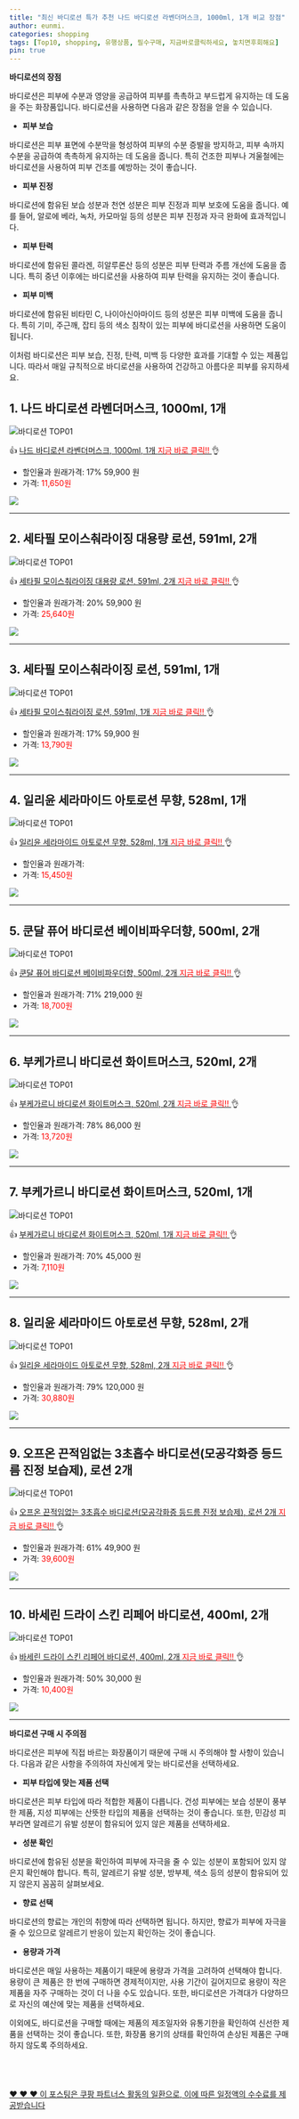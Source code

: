 ```yaml
---
title: "최신 바디로션 특가 추천 나드 바디로션 라벤더머스크, 1000ml, 1개 비교 장점"
author: eunmi.
categories: shopping
tags: [Top10, shopping, 유행상품, 필수구매, 지금바로클릭하세요, 놓치면후회해요]
pin: true
---
```

**바디로션의 장점**

바디로션은 피부에 수분과 영양을 공급하여 피부를 촉촉하고 부드럽게 유지하는 데 도움을 주는 화장품입니다. 바디로션을 사용하면 다음과 같은 장점을 얻을 수 있습니다.

* **피부 보습**

바디로션은 피부 표면에 수분막을 형성하여 피부의 수분 증발을 방지하고, 피부 속까지 수분을 공급하여 촉촉하게 유지하는 데 도움을 줍니다. 특히 건조한 피부나 겨울철에는 바디로션을 사용하여 피부 건조를 예방하는 것이 좋습니다.

* **피부 진정**

바디로션에 함유된 보습 성분과 천연 성분은 피부 진정과 피부 보호에 도움을 줍니다. 예를 들어, 알로에 베라, 녹차, 카모마일 등의 성분은 피부 진정과 자극 완화에 효과적입니다.

* **피부 탄력**

바디로션에 함유된 콜라겐, 히알루론산 등의 성분은 피부 탄력과 주름 개선에 도움을 줍니다. 특히 중년 이후에는 바디로션을 사용하여 피부 탄력을 유지하는 것이 좋습니다.

* **피부 미백**

바디로션에 함유된 비타민 C, 나이아신아마이드 등의 성분은 피부 미백에 도움을 줍니다. 특히 기미, 주근깨, 잡티 등의 색소 침착이 있는 피부에 바디로션을 사용하면 도움이 됩니다.

이처럼 바디로션은 피부 보습, 진정, 탄력, 미백 등 다양한 효과를 기대할 수 있는 제품입니다. 따라서 매일 규칙적으로 바디로션을 사용하여 건강하고 아름다운 피부를 유지하세요.

   

## 1. 나드 바디로션 라벤더머스크, 1000ml, 1개

![바디로션 TOP01](https://thumbnail8.coupangcdn.com/thumbnails/remote/230x230ex/image/retail/images/8844763399886067-ff5c9553-9794-4a87-8b20-f76576f7dec6.jpg)


👍 [나드 바디로션 라벤더머스크, 1000ml, 1개 <font color=red> 지금 바로 클릭!! </font> ](https://link.coupang.com/re/AFFSDP?lptag=AF3617701&subid=GithubCoopas&pageKey=230959470&traceid=V0-153&itemId=732415331&vendorItemId=4851494626) 👌 


- 할인율과 원래가격: 17%  59,900   원
- 가격: <span style='color:red'>11,650원</span>

[![](/discount_price.png)](https://link.coupang.com/re/AFFSDP?lptag=AF3617701&subid=GithubCoopas&pageKey=230959470&traceid=V0-153&itemId=732415331&vendorItemId=4851494626)

---


   

## 2. 세타필 모이스춰라이징 대용량 로션, 591ml, 2개

![바디로션 TOP01](https://thumbnail6.coupangcdn.com/thumbnails/remote/230x230ex/image/retail/images/711593805388429-8681b9cc-5d10-40db-99d4-f490d8eca8b5.jpg)


👍 [세타필 모이스춰라이징 대용량 로션, 591ml, 2개 <font color=red> 지금 바로 클릭!! </font> ](https://link.coupang.com/re/AFFSDP?lptag=AF3617701&subid=GithubCoopas&pageKey=7164345502&traceid=V0-153&itemId=15015111767&vendorItemId=85072877349) 👌 


- 할인율과 원래가격: 20%  59,900   원
- 가격: <span style='color:red'>25,640원</span>

[![](/discount_price.png)](https://link.coupang.com/re/AFFSDP?lptag=AF3617701&subid=GithubCoopas&pageKey=7164345502&traceid=V0-153&itemId=15015111767&vendorItemId=85072877349)

---


   

## 3. 세타필 모이스춰라이징 로션, 591ml, 1개

![바디로션 TOP01](https://thumbnail6.coupangcdn.com/thumbnails/remote/230x230ex/image/retail/images/1322644922592436-233ae835-1c61-4ace-bc8d-8950cb6c315f.jpg)


👍 [세타필 모이스춰라이징 로션, 591ml, 1개 <font color=red> 지금 바로 클릭!! </font> ](https://link.coupang.com/re/AFFSDP?lptag=AF3617701&subid=GithubCoopas&pageKey=7164345502&traceid=V0-153&itemId=14999324866&vendorItemId=80519514876) 👌 


- 할인율과 원래가격: 17%  59,900   원
- 가격: <span style='color:red'>13,790원</span>

[![](/discount_price.png)](https://link.coupang.com/re/AFFSDP?lptag=AF3617701&subid=GithubCoopas&pageKey=7164345502&traceid=V0-153&itemId=14999324866&vendorItemId=80519514876)

---


   

## 4. 일리윤 세라마이드 아토로션 무향, 528ml, 1개

![바디로션 TOP01](https://thumbnail6.coupangcdn.com/thumbnails/remote/230x230ex/image/retail/images/2977220283279792-57ee4bf6-57db-4561-8fed-d9181ec85777.jpg)


👍 [일리윤 세라마이드 아토로션 무향, 528ml, 1개 <font color=red> 지금 바로 클릭!! </font> ](https://link.coupang.com/re/AFFSDP?lptag=AF3617701&subid=GithubCoopas&pageKey=6936824598&traceid=V0-153&itemId=13311997229&vendorItemId=3335127002) 👌 


- 할인율과 원래가격: 
- 가격: <span style='color:red'>15,450원</span>

[![](/discount_price.png)](https://link.coupang.com/re/AFFSDP?lptag=AF3617701&subid=GithubCoopas&pageKey=6936824598&traceid=V0-153&itemId=13311997229&vendorItemId=3335127002)

---


   

## 5. 쿤달 퓨어 바디로션 베이비파우더향, 500ml, 2개

![바디로션 TOP01](https://thumbnail9.coupangcdn.com/thumbnails/remote/230x230ex/image/retail/images/2464686913997390-0c07e092-0a55-4840-9a0f-08058423bf8b.jpg)


👍 [쿤달 퓨어 바디로션 베이비파우더향, 500ml, 2개 <font color=red> 지금 바로 클릭!! </font> ](https://link.coupang.com/re/AFFSDP?lptag=AF3617701&subid=GithubCoopas&pageKey=26704181&traceid=V0-153&itemId=20104127674&vendorItemId=4918820449) 👌 


- 할인율과 원래가격: 71%  219,000   원
- 가격: <span style='color:red'>18,700원</span>

[![](/discount_price.png)](https://link.coupang.com/re/AFFSDP?lptag=AF3617701&subid=GithubCoopas&pageKey=26704181&traceid=V0-153&itemId=20104127674&vendorItemId=4918820449)

---


   

## 6. 부케가르니 바디로션 화이트머스크, 520ml, 2개

![바디로션 TOP01](https://thumbnail6.coupangcdn.com/thumbnails/remote/230x230ex/image/retail/images/1153193829313569-29db5313-c8c9-4827-921f-b5fceb4eb391.jpg)


👍 [부케가르니 바디로션 화이트머스크, 520ml, 2개 <font color=red> 지금 바로 클릭!! </font> ](https://link.coupang.com/re/AFFSDP?lptag=AF3617701&subid=GithubCoopas&pageKey=7078257726&traceid=V0-153&itemId=20051253780&vendorItemId=4219509635) 👌 


- 할인율과 원래가격: 78%  86,000   원
- 가격: <span style='color:red'>13,720원</span>

[![](/discount_price.png)](https://link.coupang.com/re/AFFSDP?lptag=AF3617701&subid=GithubCoopas&pageKey=7078257726&traceid=V0-153&itemId=20051253780&vendorItemId=4219509635)

---


   

## 7. 부케가르니 바디로션 화이트머스크, 520ml, 1개

![바디로션 TOP01](https://thumbnail10.coupangcdn.com/thumbnails/remote/230x230ex/image/retail/images/2531568257023728-393fb338-3b4e-43c4-b784-3ce6f5487c20.jpg)


👍 [부케가르니 바디로션 화이트머스크, 520ml, 1개 <font color=red> 지금 바로 클릭!! </font> ](https://link.coupang.com/re/AFFSDP?lptag=AF3617701&subid=GithubCoopas&pageKey=7078257726&traceid=V0-153&itemId=275140597&vendorItemId=3666450735) 👌 


- 할인율과 원래가격: 70%  45,000   원
- 가격: <span style='color:red'>7,110원</span>

[![](/discount_price.png)](https://link.coupang.com/re/AFFSDP?lptag=AF3617701&subid=GithubCoopas&pageKey=7078257726&traceid=V0-153&itemId=275140597&vendorItemId=3666450735)

---


   

## 8. 일리윤 세라마이드 아토로션 무향, 528ml, 2개

![바디로션 TOP01](https://thumbnail7.coupangcdn.com/thumbnails/remote/230x230ex/image/retail/images/8486910664458781-84dd5183-7234-465d-ab93-9d2c559b322c.crdownload)


👍 [일리윤 세라마이드 아토로션 무향, 528ml, 2개 <font color=red> 지금 바로 클릭!! </font> ](https://link.coupang.com/re/AFFSDP?lptag=AF3617701&subid=GithubCoopas&pageKey=6936824598&traceid=V0-153&itemId=16807084664&vendorItemId=84723562392) 👌 


- 할인율과 원래가격: 79%  120,000   원
- 가격: <span style='color:red'>30,880원</span>

[![](/discount_price.png)](https://link.coupang.com/re/AFFSDP?lptag=AF3617701&subid=GithubCoopas&pageKey=6936824598&traceid=V0-153&itemId=16807084664&vendorItemId=84723562392)

---


   

## 9. 오프온 끈적임없는 3초흡수 바디로션(모공각화증 등드름 진정 보습제), 로션 2개

![바디로션 TOP01](https://thumbnail6.coupangcdn.com/thumbnails/remote/230x230ex/image/vendor_inventory/45aa/5a685d2d335c9900a0c478f75172c2fb30d9a2975b17c75e95dabf90ce75.png)


👍 [오프온 끈적임없는 3초흡수 바디로션(모공각화증 등드름 진정 보습제), 로션 2개 <font color=red> 지금 바로 클릭!! </font> ](https://link.coupang.com/re/AFFSDP?lptag=AF3617701&subid=GithubCoopas&pageKey=7606278591&traceid=V0-153&itemId=20133526703&vendorItemId=86303871831) 👌 


- 할인율과 원래가격: 61%  49,900   원
- 가격: <span style='color:red'>39,600원</span>

[![](/discount_price.png)](https://link.coupang.com/re/AFFSDP?lptag=AF3617701&subid=GithubCoopas&pageKey=7606278591&traceid=V0-153&itemId=20133526703&vendorItemId=86303871831)

---


   

## 10. 바세린 드라이 스킨 리페어 바디로션, 400ml, 2개

![바디로션 TOP01](https://thumbnail8.coupangcdn.com/thumbnails/remote/230x230ex/image/retail/images/7980814729742189-7785bfd8-cc5f-4e23-9ed6-e8e60aaf3cb4.jpg)


👍 [바세린 드라이 스킨 리페어 바디로션, 400ml, 2개 <font color=red> 지금 바로 클릭!! </font> ](https://link.coupang.com/re/AFFSDP?lptag=AF3617701&subid=GithubCoopas&pageKey=1943017968&traceid=V0-153&itemId=5663233976&vendorItemId=84656631751) 👌 


- 할인율과 원래가격: 50%  30,000   원
- 가격: <span style='color:red'>10,400원</span>

[![](/discount_price.png)](https://link.coupang.com/re/AFFSDP?lptag=AF3617701&subid=GithubCoopas&pageKey=1943017968&traceid=V0-153&itemId=5663233976&vendorItemId=84656631751)

---
**바디로션 구매 시 주의점**

바디로션은 피부에 직접 바르는 화장품이기 때문에 구매 시 주의해야 할 사항이 있습니다. 다음과 같은 사항을 주의하여 자신에게 맞는 바디로션을 선택하세요.

* **피부 타입에 맞는 제품 선택**

바디로션은 피부 타입에 따라 적합한 제품이 다릅니다. 건성 피부에는 보습 성분이 풍부한 제품, 지성 피부에는 산뜻한 타입의 제품을 선택하는 것이 좋습니다. 또한, 민감성 피부라면 알레르기 유발 성분이 함유되어 있지 않은 제품을 선택하세요.

* **성분 확인**

바디로션에 함유된 성분을 확인하여 피부에 자극을 줄 수 있는 성분이 포함되어 있지 않은지 확인해야 합니다. 특히, 알레르기 유발 성분, 방부제, 색소 등의 성분이 함유되어 있지 않은지 꼼꼼히 살펴보세요.

* **향료 선택**

바디로션의 향료는 개인의 취향에 따라 선택하면 됩니다. 하지만, 향료가 피부에 자극을 줄 수 있으므로 알레르기 반응이 있는지 확인하는 것이 좋습니다.

* **용량과 가격**

바디로션은 매일 사용하는 제품이기 때문에 용량과 가격을 고려하여 선택해야 합니다. 용량이 큰 제품은 한 번에 구매하면 경제적이지만, 사용 기간이 길어지므로 용량이 작은 제품을 자주 구매하는 것이 더 나을 수도 있습니다. 또한, 바디로션은 가격대가 다양하므로 자신의 예산에 맞는 제품을 선택하세요.

이외에도, 바디로션을 구매할 때에는 제품의 제조일자와 유통기한을 확인하여 신선한 제품을 선택하는 것이 좋습니다. 또한, 화장품 용기의 상태를 확인하여 손상된 제품은 구매하지 않도록 주의하세요.<br><br><br><br><br> [ ❤ ❤ ❤ 이 포스팅은 쿠팡 파트너스 활동의 일환으로, 이에 따른 일정액의 수수료를 제공받습니다](https://link.coupang.com/a/bcEFyh)